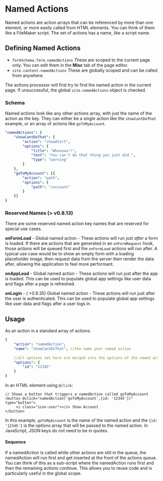 # Named Actions

Named actions are action arrays that can be referenced by more than one element, or more easily called from HTML elements. You can think of them like a FileMaker script. The set of actions has a name, like a script name. 

## Defining Named Actions

* `formSchema.form.namedActions` These are scoped to the current page only. You can edit them in the **Misc** tab of the page editor.
* `site.content.namedActions` These are globally scoped and can be called from anywhere.

The actions processor will first try to find the named action in the current page. If unsuccessful, the global `site.namedActions` object is checked.

### Schema

Named actions look like any other actions array, with just the name of the action as the key. They can either be a single action like the `showCantDoThat` example, or an array of actions like `goToMyAccount`. 

```yaml
"namedActions": {
    "showCantDoThat": {
        "action": "showAlert",
        "options": {
            "title": "Whoooaa!!",
            "text": "You can't do that thing you just did.",
            "type": "warning"
        }
    },
    "goToMyAccount": [{
        "action": "path",
        "options": {
            "path": "/account"
        }
    }]
}
```

### Reserved Names \(&gt; v0.8.13\)

There are some reserved named action key names that are reserved for special use cases. 

**onFormLoad** - Global named action - These actions will run just _after_ a form is loaded. If there are actions that are generated in an `onFormRequest` hook, those actions will be queued first and the `onFormLoad` actions will run after. A typical use case would be to show an empty form with a loading placeholder image, then request data from the server then render the data after, allowing the application to feel more performant.

**onAppLoad** - Global named action - These actions will run just after the app is loaded. This can be used to populate global app settings like user data and flags after a page is refreshed.

**onLogin** - \( &gt;0.9.35\) Global named action -  These actions will run just after the user is authenticated. This can be used to populate global app settings like user data and flags after a user logs in.

## Usage

As an action in a standard array of actions:

```yaml
{
    "action": "namedAction",
    "name": "showCantDoThat", //the name your named action
    
    //all options set here are merged into the options of the named actions
    "options": {
        "id": "12345" 
    }
}
```

In an HTML element using `@click`:

```markup
// Shows a button that triggers a namedAction called goToMyAccount
<button @click="namedAction('goToMyAccount',{id: '12345'})"  type="button">
     <i class="icon-user"></i> Show Account
</button>
```

In this example, `goToMyAccount` is the name of the named action and the `{id: '12345'}` is the options array that will be passed to the named action. In JavaScript, JSON keys do not need to be in quotes.

#### Sequence

If a namedAction is called while other actions are still in the queue, the namedAction will run first and get inserted at the front of the actions queue. You can think of this as a sub-script where the namedAction runs first and then the remaining actions continue. This allows you to reuse code and is particularly useful in the global scope.

